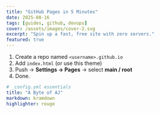 ```yaml
---
title: "GitHub Pages in 5 Minutes"
date: 2025-08-16
tags: [guides, github, devops]
cover: /assets/images/cover-2.svg
excerpt: "Spin up a fast, free site with zero servers."
featured: true
---
```


1. Create a repo named `<username>.github.io`  
2. Add `index.html` (or use this theme)  
3. Push → **Settings → Pages** → select **main / root**  
4. Done.

```yaml
# _config.yml essentials
title: "A Byte of AJ"
markdown: kramdown
highlighter: rouge
```